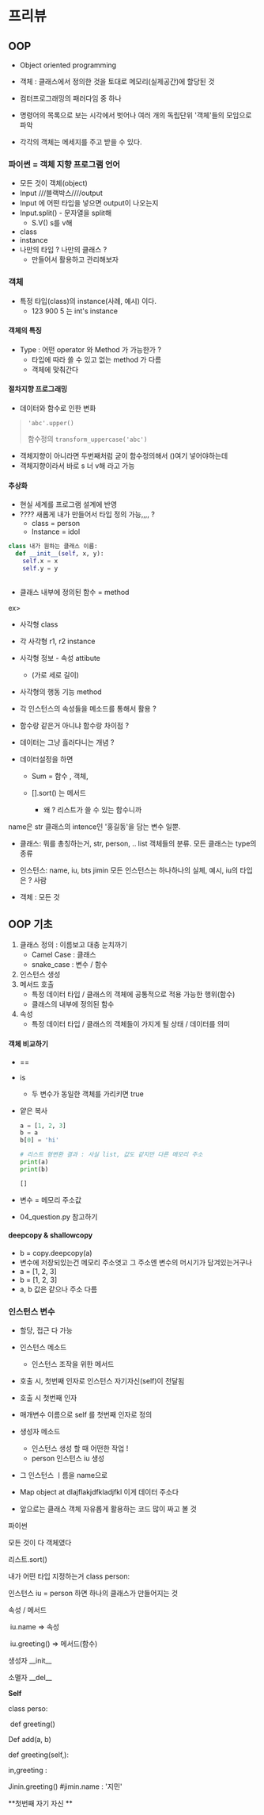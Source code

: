 # 프리뷰 

## OOP

+ Object oriented programming

+ 객체 : 클래스에서 정의한 것을 토대로 메모리(실제공간)에 할당된 것
+ 컴터프로그래밍의 패러다임 중 하나 
+ 명령어의 목록으로 보는 시각에서 벗어나 여러 개의 독립단위 '객체'들의 모임으로 파악 
+ 각각의 객체는 메세지를 주고 받을 수 있다. 



### 파이썬 = 객체 지향 프로그램 언어 

+ 모든 것이 객체(object)
+ Input ///블랙박스////output 
+ Input 에 어떤 타입을 넣으면 output이 나오는지 
+ Input.split() - 문자열을 split해 
  + S.V() s를 v해 
+ class
+ instance
+ 나만의 타입 ? 나만의 클래스 ? 
  + 만들어서 활용하고 관리해보자 



### 객체 

+ 특정 타입(class)의 instance(사례, 예시) 이다. 
  + 123 900 5 는 int's instance

#### 객체의 특징 

+ Type : 어떤 operator 와 Method 가 가능한가 ? 
  + 타입에 따라 쓸 수 있고 없는 method 가 다름 
  + 객체에 맞춰간다 

#### 절차지향 프로그래밍 

+ 데이터와 함수로 인한 변화 

> `'abc'.upper()`
>
> 함수정의 `transform_uppercase('abc')`

+ 객체지향이 아니라면 두번째처럼 굳이 함수정의해서 ()여기 넣어야하는데 
+ 객체지향이라서 바로 s 너 v해  라고 가능 

#### 추상화

+ 현실 세계를 프로그램 설계에 반영
+ ???? 새롭게 내가 만들어서 타입 정의 가능,,,, ? 
  + class = person 
  + Instance = idol

```python
class 내가 원하는 클래스 이름:
  def __init__(self, x, y):
    self.x = x
    self.y = y
   
```

+ 클래스 내부에 정의된 함수 = method



ex>

+ 사각형 class
+ 각 사각형 r1, r2 instance
+ 사각형 정보 - 속성 attibute
  + (가로 세로 길이)
+ 사각형의 행동 기능 method



+ 각 인스턴스의 속성들을 메소드를 통해서 활용 ? 

+ 함수랑 같은거 아니냐 함수랑 차이점 ? 

+ 데이터는 그냥 흘러다니는 개념 ? 

+ 데이터설정을 하면

  + Sum = 함수 , 객체, 

  + [].sort() 는 메서드 
    + 왜 ? 리스트가 쓸 수 있는 함수니까 

  

name은 str 클래스의 intence인 '홍길동'을 담는 변수 일뿐. 



+ 클래스: 뭐를 총칭하는거, str, person, .. list 객체들의 분류. 모든 클래스는 type의 종류 

+ 인스턴스: name, iu, bts jimin 모든 인스턴스는 하나하나의 실체, 예시, iu의 타입은 ? 사람

+ 객체 : 모든 것 



## OOP 기초

1. 클래스 정의 : 이름보고 대충 눈치까기
   + Camel Case : 클래스
   + snake_case : 변수 / 함수 
2. 인스턴스 생성
3. 메서드 호출
   + 특정 데이터 타입 / 클래스의 객체에 공통적으로 적용 가능한 행위(함수)
   + 클래스의 내부에 정의된 함수
4. 속성
   + 특정 데이터 타입 / 클래스의 객체들이 가지게 될 상태 / 데이터를 의미 



#### 객체 비교하기 

+ ==
+ is
  + 두 변수가 동일한 객체를 가리키면 true
+ 얕은 복사 

  ```python
  a = [1, 2, 3]
  b = a 
  b[0] = 'hi'
  
  # 리스트 형변환 결과 : 사실 list, 값도 같지만 다른 메모리 주소
  print(a)
  print(b)
  
  []
  ```

+ 변수 = 메모리 주소값
+ 04_question.py 참고하기 



#### deepcopy & shallowcopy

+ b = copy.deepcopy(a)
+ 변수에 저장되있는건 메모리 주소엿고 그 주소엔 변수의 머시기가 담겨있는거구나 
+ a = [1, 2, 3]
+ b = [1, 2, 3] 
+ a, b 값은 같으나 주소 다름 



### 인스턴스 변수 

+ 할당, 접근 다 가능 
+ 인스턴스 메소드 
  + 인스턴스 조작을 위한 메서드 
+ 호출 시, 첫번째 인자로 인스턴스 자기자신(self)이 전달됨
+ 호출 시 첫번째 인자
+ 매개변수 이름으로 self 를 첫번째 인자로 정의 
+ 생성자 메소드 
  + 인스턴스 생성 할 때 어떤한 작업 ! 
  + person 인스턴스 iu 생성 
+ 그 인스턴스 ㅣ름을 name으로 



+ Map object at dlajflakjdfkladjfkl 이게 데이터 주소다 



+ 앞으로는 클래스 객체 자유롭게 활용하는 코드 많이 짜고 볼 것 



파이썬

모든 것이 다 객체였다 

리스트.sort()

내가 어떤 타입 지정하는거 class person:

인스턴스 iu = person 하면 하나의 클래스가 만들어지는 것 

속성 / 메서드 

​	iu.name => 속성

​	iu.greeting() => 메서드(함수)



생성자  _\_init\_\_

소멸자 _\_del\_\_



**Self**



class perso:

​	def greeting()

Def add(a, b)

def greeting(self,):



in,greeting : 

Jinin.greeting() #jimin.name : '지민'

**첫번째 자기 자신 **






